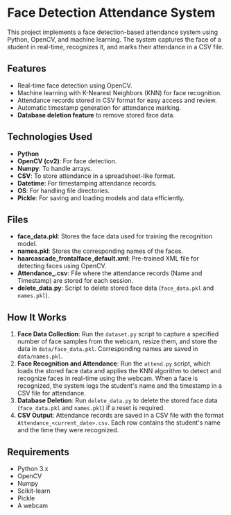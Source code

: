 # Face Detection Attendance System

This project implements a face detection-based attendance system using Python, OpenCV, and machine learning. The system captures the face of a student in real-time, recognizes it, and marks their attendance in a CSV file.

## Features
- Real-time face detection using OpenCV.
- Machine learning with K-Nearest Neighbors (KNN) for face recognition.
- Attendance records stored in CSV format for easy access and review.
- Automatic timestamp generation for attendance marking.
- **Database deletion feature** to remove stored face data.

## Technologies Used
- **Python**
- **OpenCV (cv2)**: For face detection.
- **Numpy**: To handle arrays.
- **CSV**: To store attendance in a spreadsheet-like format.
- **Datetime**: For timestamping attendance records.
- **OS**: For handling file directories.
- **Pickle**: For saving and loading models and data efficiently.

## Files
- **face_data.pkl**: Stores the face data used for training the recognition model.
- **names.pkl**: Stores the corresponding names of the faces.
- **haarcascade_frontalface_default.xml**: Pre-trained XML file for detecting faces using OpenCV.
- **Attendance_<date>.csv**: File where the attendance records (Name and Timestamp) are stored for each session.
- **delete_data.py**: Script to delete stored face data (`face_data.pkl` and `names.pkl`).

## How It Works
1. **Face Data Collection**: Run the `dataset.py` script to capture a specified number of face samples from the webcam, resize them, and store the data in `data/face_data.pkl`. Corresponding names are saved in `data/names.pkl`.
2. **Face Recognition and Attendance**: Run the `attend.py` script, which loads the stored face data and applies the KNN algorithm to detect and recognize faces in real-time using the webcam. When a face is recognized, the system logs the student's name and the timestamp in a CSV file for attendance.
3. **Database Deletion**: Run `delete_data.py` to delete the stored face data (`face_data.pkl` and `names.pkl`) if a reset is required.
4. **CSV Output**: Attendance records are saved in a CSV file with the format `Attendance_<current_date>.csv`. Each row contains the student's name and the time they were recognized.

## Requirements
- Python 3.x
- OpenCV
- Numpy
- Scikit-learn
- Pickle
- A webcam
